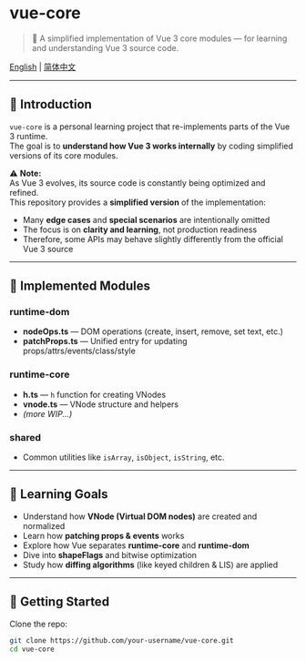 # vue-core

> 🌱 A simplified implementation of Vue 3 core modules — for learning and understanding Vue 3 source code.

[English](./README.md) | [简体中文](./README.zh-CN.md)

---

## 📖 Introduction

`vue-core` is a personal learning project that re-implements parts of the Vue 3 runtime.  
The goal is to **understand how Vue 3 works internally** by coding simplified versions of its core modules.

⚠️ **Note:**  
As Vue 3 evolves, its source code is constantly being optimized and refined.  
This repository provides a **simplified version** of the implementation:

- Many **edge cases** and **special scenarios** are intentionally omitted
- The focus is on **clarity and learning**, not production readiness
- Therefore, some APIs may behave slightly differently from the official Vue 3 source

---

## 🔧 Implemented Modules

### runtime-dom

- **nodeOps.ts** — DOM operations (create, insert, remove, set text, etc.)
- **patchProps.ts** — Unified entry for updating props/attrs/events/class/style

### runtime-core

- **h.ts** — `h` function for creating VNodes
- **vnode.ts** — VNode structure and helpers
- _(more WIP...)_

### shared

- Common utilities like `isArray`, `isObject`, `isString`, etc.

---

## 🎯 Learning Goals

- Understand how **VNode (Virtual DOM nodes)** are created and normalized
- Learn how **patching props & events** works
- Explore how Vue separates **runtime-core** and **runtime-dom**
- Dive into **shapeFlags** and bitwise optimization
- Study how **diffing algorithms** (like keyed children & LIS) are applied

---

## 🚀 Getting Started

Clone the repo:

```bash
git clone https://github.com/your-username/vue-core.git
cd vue-core
```

